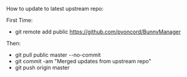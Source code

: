 How to update to latest upstream repo:

First Time:
- git remote add public https://github.com/pyoncord/BunnyManager

Then:
- git pull public master --no-commit
- git commit -am "Merged updates from upstream repo"
- git push origin master